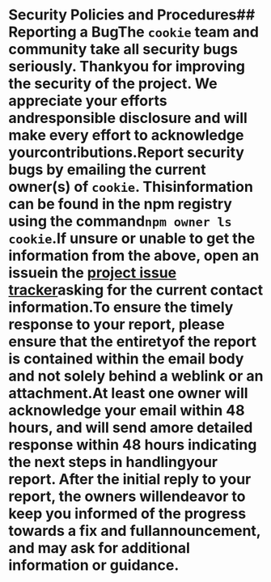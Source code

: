 # Security Policies and Procedures## Reporting a BugThe `cookie` team and community take all security bugs seriously. Thankyou for improving the security of the project. We appreciate your efforts andresponsible disclosure and will make every effort to acknowledge yourcontributions.Report security bugs by emailing the current owner(s) of `cookie`. Thisinformation can be found in the npm registry using the command`npm owner ls cookie`.If unsure or unable to get the information from the above, open an issuein the [project issue tracker](https://github.com/jshttp/cookie/issues)asking for the current contact information.To ensure the timely response to your report, please ensure that the entiretyof the report is contained within the email body and not solely behind a weblink or an attachment.At least one owner will acknowledge your email within 48 hours, and will send amore detailed response within 48 hours indicating the next steps in handlingyour report. After the initial reply to your report, the owners willendeavor to keep you informed of the progress towards a fix and fullannouncement, and may ask for additional information or guidance.